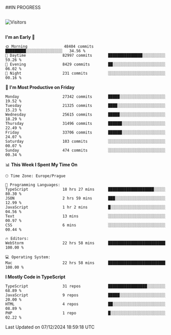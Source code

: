 ##IN PROGRESS
##
![Visitors](https://komarev.com/ghpvc/?username=petrbui&style=for-the-badge&label=Visitors+👀)



##
<!--
[![My GitHub stats](https://github-readme-stats.vercel.app/api?username=petrbui&theme=github_dark)](https://github.com/anuraghazra/github-readme-stats)

[![My wakatime stats](https://github-readme-stats.vercel.app/api/wakatime?username=petrbui&theme=github_dark)](https://github.com/anuraghazra/github-readme-stats)
-->
<!--START_SECTION:waka-->
**I'm an Early 🐤** 

```text
🌞 Morning                48404 commits       █████████░░░░░░░░░░░░░░░░   34.56 % 
🌆 Daytime                82997 commits       ███████████████░░░░░░░░░░   59.26 % 
🌃 Evening                8429 commits        ██░░░░░░░░░░░░░░░░░░░░░░░   06.02 % 
🌙 Night                  231 commits         ░░░░░░░░░░░░░░░░░░░░░░░░░   00.16 % 
```
📅 **I'm Most Productive on Friday** 

```text
Monday                   27342 commits       █████░░░░░░░░░░░░░░░░░░░░   19.52 % 
Tuesday                  21325 commits       ████░░░░░░░░░░░░░░░░░░░░░   15.23 % 
Wednesday                25615 commits       █████░░░░░░░░░░░░░░░░░░░░   18.29 % 
Thursday                 31496 commits       ██████░░░░░░░░░░░░░░░░░░░   22.49 % 
Friday                   33706 commits       ██████░░░░░░░░░░░░░░░░░░░   24.07 % 
Saturday                 103 commits         ░░░░░░░░░░░░░░░░░░░░░░░░░   00.07 % 
Sunday                   474 commits         ░░░░░░░░░░░░░░░░░░░░░░░░░   00.34 % 
```


📊 **This Week I Spent My Time On** 

```text
🕑︎ Time Zone: Europe/Prague

💬 Programming Languages: 
TypeScript               18 hrs 27 mins      ████████████████████░░░░░   80.30 % 
JSON                     2 hrs 59 mins       ███░░░░░░░░░░░░░░░░░░░░░░   12.99 % 
JavaScript               1 hr 2 mins         █░░░░░░░░░░░░░░░░░░░░░░░░   04.56 % 
Text                     13 mins             ░░░░░░░░░░░░░░░░░░░░░░░░░   00.97 % 
CSS                      6 mins              ░░░░░░░░░░░░░░░░░░░░░░░░░   00.44 % 

🔥 Editors: 
WebStorm                 22 hrs 58 mins      █████████████████████████   100.00 % 

💻 Operating System: 
Mac                      22 hrs 58 mins      █████████████████████████   100.00 % 
```

**I Mostly Code in TypeScript** 

```text
TypeScript               31 repos            █████████████████░░░░░░░░   68.89 % 
JavaScript               9 repos             █████░░░░░░░░░░░░░░░░░░░░   20.00 % 
HTML                     4 repos             ██░░░░░░░░░░░░░░░░░░░░░░░   08.89 % 
PHP                      1 repo              █░░░░░░░░░░░░░░░░░░░░░░░░   02.22 % 
```




 Last Updated on 07/12/2024 18:59:18 UTC
<!--END_SECTION:waka-->
